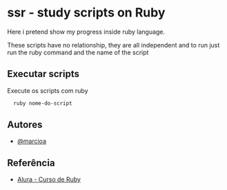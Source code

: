 
# ssr - study scripts on Ruby 

Here i pretend show my progress inside ruby language.

These scripts have no relationship, they are all independent and to run just run the ruby command and the name of the script


## Executar scripts

Execute os scripts com ruby

```bash
  ruby nome-do-script
```
    
## Autores

- [@marcioa](https://www.github.com/marcioa)


## Referência

 - [Alura - Curso de Ruby](https://cursos.alura.com.br/course/introducao-a-programacao-com-ruby-e-jogos-1)
 

